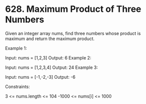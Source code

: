 # 628. Maximum Product of Three Numbers

Given an integer array nums, find three numbers whose product is maximum and return the maximum product.

Example 1:

Input: nums = [1,2,3]
Output: 6
Example 2:

Input: nums = [1,2,3,4]
Output: 24
Example 3:

Input: nums = [-1,-2,-3]
Output: -6

Constraints:

3 <= nums.length <= 104
-1000 <= nums[i] <= 1000
